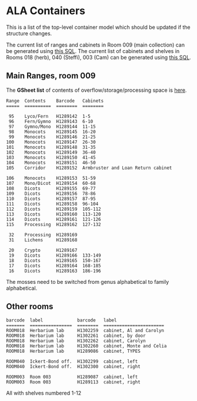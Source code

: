 # ALA Containers

This is a list of the top-level container model which should be
updated if the structure changes.

The current list of ranges and cabinets in Room 009 (main collection)
can be generated using [this SQL][1].  The current list of cabinets
and shelves in Rooms 018 (herb), 040 (Steffi), 003 (Cam) can be
generated using [this SQL][2].

## Main Ranges, room 009

The **GSheet list** of contents of overflow/storage/processing space
is [here][3].

```
Range  Contents    Barcode   Cabinets 
=====  ==========  ========  ========
 
 95    Lyco/Fern   H1289142  1-5  
 96    Fern/Gymno  H1289143  6-10 
 97    Gymno/Mono  H1289144  11-15 
 98    Monocots    H1289145  16-20 
 99    Monocots    H1289146  21-25 
100    Monocots    H1289147  26-30 
101    Monocots    H1289148  31-35 
102    Monocots    H1289149  36-40 
103    Monocots    H1289150  41-45 
104    Monocots    H1289151  46-50  
105    Corridor    H1289152  Armbruster and Loan Return cabinet

106    Monocots    H1289153  51-59 
107    Mono/Dicot  H1289154  60-68 
108    Dicots      H1289155  69-77 
109    Dicots      H1289156  78-86 
110    Dicots      H1289157  87-95 
111    Dicots      H1289158  96-104 
112    Dicots      H1289159  105-112 
113    Dicots      H1289160  113-120 
114    Dicots      H1289161  121-126 
115    Processing  H1289162  127-132 

 32    Processing  H1289169   
 31    Lichens     H1289168   
 
 20    Crypto      H1289167  
 19    Dicots      H1289166  133-149 
 18    Dicots      H1289165  150-167 
 17    Dicots      H1289164  168-185 
 16    Dicots      H1289163  186-196
```

The mosses need to be switched from genus alphabetical to family
alphabetical.

## Other rooms

```
barcode  label             barcode   label
=======  ================  ========  =======================
ROOM018  Herbarium lab     H1302259  cabinet, Al and Carolyn
ROOM018  Herbarium lab     H1302261  cabinet, by door
ROOM018  Herbarium lab     H1302262  cabinet, Carolyn
ROOM018  Herbarium lab     H1302260  cabinet, Monte and Celia
ROOM018  Herbarium lab     H1289086  cabinet, TYPES

ROOM040  Ickert-Bond off.  H1302299  cabinet, left
ROOM040  Ickert-Bond off.  H1302300  cabinet, right

ROOM003  Room 003          H1289087  cabinet, left
ROOM003  Room 003          H1289113  cabinet, right
```

All with shelves numbered 1-12

[1]: https://github.com/ALA-herbarium/arctos-tools/blob/main/sql/sql/65.sql
[2]: https://github.com/ALA-herbarium/arctos-tools/blob/main/sql/sql/66.sql
[3]: https://docs.google.com/spreadsheets/d/12YmeErjUW-j_SfXUetWpNjg97Lioc-7NbJ8p2Ypt7_c
